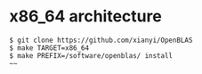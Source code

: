 # x86_64 architecture

~~~
$ git clone https://github.com/xianyi/OpenBLAS
$ make TARGET=x86_64
$ make PREFIX=/software/openblas/ install
~~
